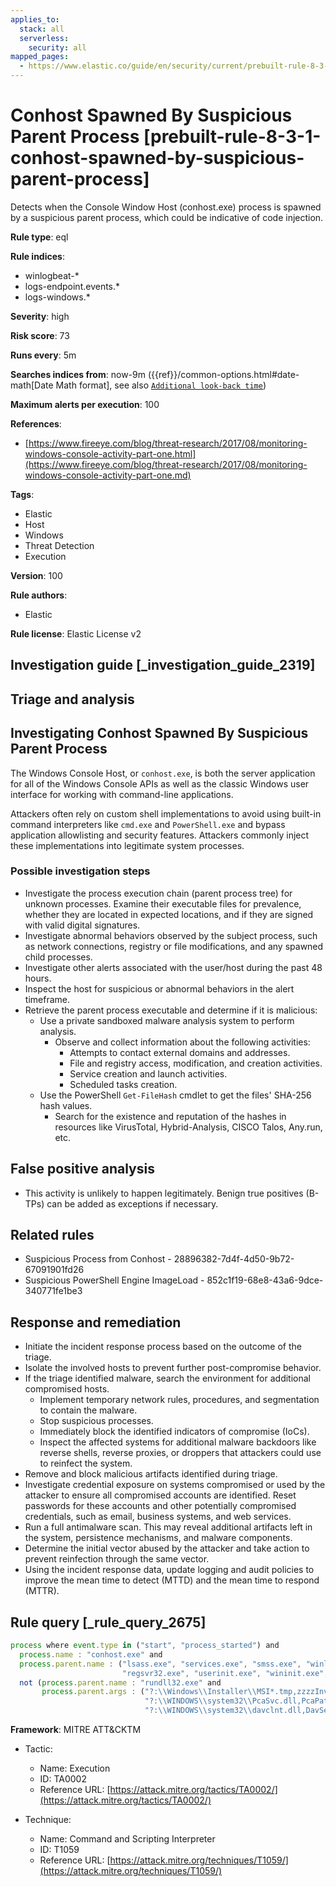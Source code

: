 ```yaml
---
applies_to:
  stack: all
  serverless:
    security: all
mapped_pages:
  - https://www.elastic.co/guide/en/security/current/prebuilt-rule-8-3-1-conhost-spawned-by-suspicious-parent-process.html
---
```


# Conhost Spawned By Suspicious Parent Process [prebuilt-rule-8-3-1-conhost-spawned-by-suspicious-parent-process]

Detects when the Console Window Host (conhost.exe) process is spawned by a suspicious parent process, which could be indicative of code injection.

**Rule type**: eql

**Rule indices**:

* winlogbeat-*
* logs-endpoint.events.*
* logs-windows.*

**Severity**: high

**Risk score**: 73

**Runs every**: 5m

**Searches indices from**: now-9m ({{ref}}/common-options.html#date-math[Date Math format], see also [`Additional look-back time`](docs-content://solutions/security/detect-and-alert/create-detection-rule.md#rule-schedule))

**Maximum alerts per execution**: 100

**References**:

* [https://www.fireeye.com/blog/threat-research/2017/08/monitoring-windows-console-activity-part-one.html](https://www.fireeye.com/blog/threat-research/2017/08/monitoring-windows-console-activity-part-one.md)

**Tags**:

* Elastic
* Host
* Windows
* Threat Detection
* Execution

**Version**: 100

**Rule authors**:

* Elastic

**Rule license**: Elastic License v2

## Investigation guide [_investigation_guide_2319]

## Triage and analysis

## Investigating Conhost Spawned By Suspicious Parent Process

The Windows Console Host, or `conhost.exe`, is both the server application for all of the Windows Console APIs as well as
the classic Windows user interface for working with command-line applications.

Attackers often rely on custom shell implementations to avoid using built-in command interpreters like `cmd.exe` and
`PowerShell.exe` and bypass application allowlisting and security features. Attackers commonly inject these implementations into
legitimate system processes.

### Possible investigation steps

- Investigate the process execution chain (parent process tree) for unknown processes. Examine their executable files
for prevalence, whether they are located in expected locations, and if they are signed with valid digital signatures.
- Investigate abnormal behaviors observed by the subject process, such as network connections, registry or file
modifications, and any spawned child processes.
- Investigate other alerts associated with the user/host during the past 48 hours.
- Inspect the host for suspicious or abnormal behaviors in the alert timeframe.
- Retrieve the parent process executable and determine if it is malicious:
  - Use a private sandboxed malware analysis system to perform analysis.
    - Observe and collect information about the following activities:
      - Attempts to contact external domains and addresses.
      - File and registry access, modification, and creation activities.
      - Service creation and launch activities.
      - Scheduled tasks creation.
  - Use the PowerShell `Get-FileHash` cmdlet to get the files' SHA-256 hash values.
    - Search for the existence and reputation of the hashes in resources like VirusTotal, Hybrid-Analysis, CISCO Talos, Any.run, etc.

## False positive analysis

- This activity is unlikely to happen legitimately. Benign true positives (B-TPs) can be added as exceptions if necessary.

## Related rules

- Suspicious Process from Conhost - 28896382-7d4f-4d50-9b72-67091901fd26
- Suspicious PowerShell Engine ImageLoad - 852c1f19-68e8-43a6-9dce-340771fe1be3

## Response and remediation

- Initiate the incident response process based on the outcome of the triage.
- Isolate the involved hosts to prevent further post-compromise behavior.
- If the triage identified malware, search the environment for additional compromised hosts.
  - Implement temporary network rules, procedures, and segmentation to contain the malware.
  - Stop suspicious processes.
  - Immediately block the identified indicators of compromise (IoCs).
  - Inspect the affected systems for additional malware backdoors like reverse shells, reverse proxies, or droppers that
  attackers could use to reinfect the system.
- Remove and block malicious artifacts identified during triage.
- Investigate credential exposure on systems compromised or used by the attacker to ensure all compromised accounts are
identified. Reset passwords for these accounts and other potentially compromised credentials, such as email, business
systems, and web services.
- Run a full antimalware scan. This may reveal additional artifacts left in the system, persistence mechanisms, and
malware components.
- Determine the initial vector abused by the attacker and take action to prevent reinfection through the same vector.
- Using the incident response data, update logging and audit policies to improve the mean time to detect (MTTD) and the
mean time to respond (MTTR).

## Rule query [_rule_query_2675]

```js
process where event.type in ("start", "process_started") and
  process.name : "conhost.exe" and
  process.parent.name : ("lsass.exe", "services.exe", "smss.exe", "winlogon.exe", "explorer.exe", "dllhost.exe", "rundll32.exe",
                         "regsvr32.exe", "userinit.exe", "wininit.exe", "spoolsv.exe", "ctfmon.exe") and
  not (process.parent.name : "rundll32.exe" and
       process.parent.args : ("?:\\Windows\\Installer\\MSI*.tmp,zzzzInvokeManagedCustomActionOutOfProc",
                              "?:\\WINDOWS\\system32\\PcaSvc.dll,PcaPatchSdbTask",
                              "?:\\WINDOWS\\system32\\davclnt.dll,DavSetCookie"))
```

**Framework**: MITRE ATT&CKTM

* Tactic:

    * Name: Execution
    * ID: TA0002
    * Reference URL: [https://attack.mitre.org/tactics/TA0002/](https://attack.mitre.org/tactics/TA0002/)

* Technique:

    * Name: Command and Scripting Interpreter
    * ID: T1059
    * Reference URL: [https://attack.mitre.org/techniques/T1059/](https://attack.mitre.org/techniques/T1059/)



